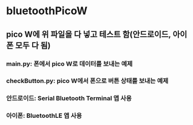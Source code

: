 # bluetoothPicoW

## pico W에 위 파일을 다 넣고 테스트 함(안드로이드, 아이폰 모두 다 됨)
### main.py: 폰에서 pico W로 데이터를 보내는 예제
### checkButton.py: pico W에서 폰으로 버튼 상태를 보내는 예제

### 안드로이드: Serial Bluetooth Terminal 앱 사용
### 아이폰: BluetoothLE 앱 사용
